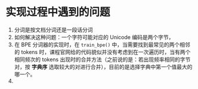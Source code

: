 # 实现过程中遇到的问题
1. 分词是按文档分词还是一段话分词
2. 如何解决这种问题：一个字符可能对应的 Unicode 编码是两个字节，
3. 在 BPE 分词器的实现时，在 `train_bpe()` 中，当需要找到最常见的两个相邻的 tokens 时，课程官网给的代码貌似并没有考虑到在一次遍历时，当有两个相同频次的 tokens 出现时的合并方法（之前说的是：若出现频率相同的字节对，按 **字典序** 选取较大的对进行合并），目前的是选择字典中第一个值最大的哪一个。
4. 